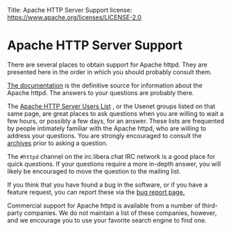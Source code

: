Title: Apache HTTP Server Support
license: https://www.apache.org/licenses/LICENSE-2.0

# Apache HTTP Server Support #

There are several places to obtain support for Apache httpd. They are
presented here in the order in which you should probably consult them.

[The documentation](/docs/current) is the definitive
source for information about the Apache httpd. The answers to your questions
are probably there.

The [Apache HTTP Server Users List](/lists.html#http-users) , or the Usenet
groups listed on that same page, are great places to ask questions when you
are willing to wait a few hours, or possibly a few days, for an answer.
These lists are frequented by people intimately familiar with the Apache
httpd, who are willing to address your questions. You are strongly
encouraged to consult the [archives](http://httpd.markmail.org/) prior to
asking a question.

The `#httpd` channel on the
irc.libera.chat IRC network is a
good place for quick questions. If your questions require a more in-depth
answer, you will likely be encouraged to move the question to the mailing
list.

If you think that you have found a bug in the software, or if you have a
feature request, you can report these via the [bug report
page.](/bug_report.html) 

Commercial support for Apache httpd is available from a number of
third-party companies. We do not maintain a list of these companies,
however, and we encourage you to use your favorite search engine to find
one.
